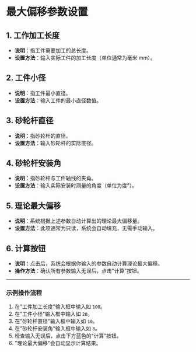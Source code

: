 # 最大偏移参数设置

## 1. 工作加工长度
- **说明**：指工件需要加工的总长度。
- **设置方法**：输入实际工件的加工长度（单位通常为毫米 mm）。

## 2. 工件小径
- **说明**：指工件最小直径。
- **设置方法**：输入工件的最小直径数值。

## 3. 砂轮杆直径
- **说明**：指砂轮杆的直径。
- **设置方法**：输入砂轮杆的实际直径。

## 4. 砂轮杆安装角
- **说明**：指砂轮杆与工件轴线的夹角。
- **设置方法**：输入实际安装时测量的角度（单位为度°）。

## 5. 理论最大偏移
- **说明**：系统根据上述参数自动计算出的理论最大偏移量。
- **设置方法**：此项通常为只读，系统会自动填充，无需手动输入。

## 6. 计算按钮
- **说明**：点击后，系统会根据你输入的参数自动计算理论最大偏移。
- **操作方法**：确认所有参数输入无误后，点击"计算"按钮。

---

### 示例操作流程

1. 在"工件加工长度"输入框中输入如 `100`。
2. 在"工件小径"输入框中输入如 `20`。
3. 在"砂轮杆直径"输入框中输入如 `10`。
4. 在"砂轮杆安装角"输入框中输入如 `8`。
5. 检查输入无误后，点击下方蓝色的"计算"按钮。
6. "理论最大偏移"会自动显示计算结果。
